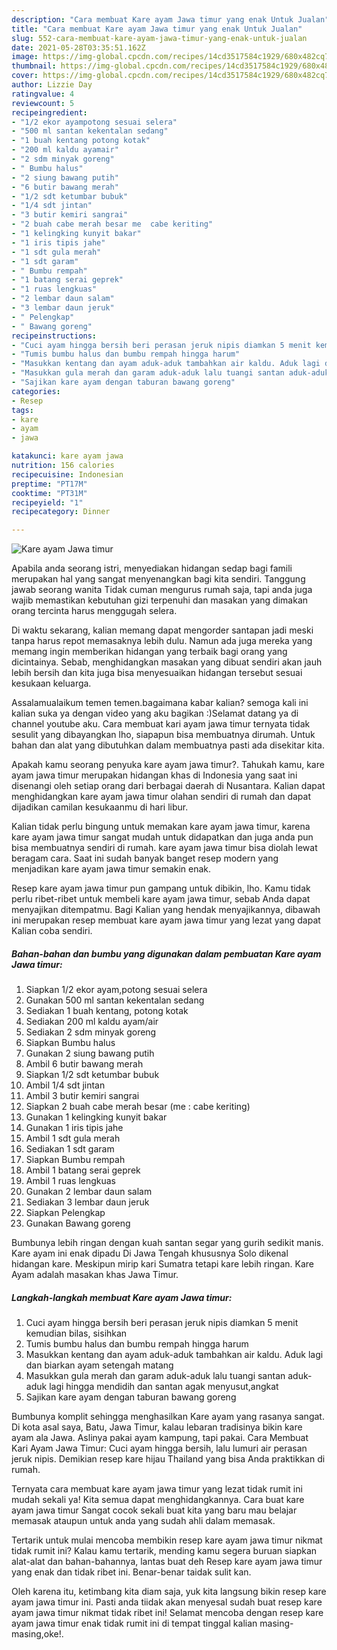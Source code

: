 ```yaml
---
description: "Cara membuat Kare ayam Jawa timur yang enak Untuk Jualan"
title: "Cara membuat Kare ayam Jawa timur yang enak Untuk Jualan"
slug: 552-cara-membuat-kare-ayam-jawa-timur-yang-enak-untuk-jualan
date: 2021-05-28T03:35:51.162Z
image: https://img-global.cpcdn.com/recipes/14cd3517584c1929/680x482cq70/kare-ayam-jawa-timur-foto-resep-utama.jpg
thumbnail: https://img-global.cpcdn.com/recipes/14cd3517584c1929/680x482cq70/kare-ayam-jawa-timur-foto-resep-utama.jpg
cover: https://img-global.cpcdn.com/recipes/14cd3517584c1929/680x482cq70/kare-ayam-jawa-timur-foto-resep-utama.jpg
author: Lizzie Day
ratingvalue: 4
reviewcount: 5
recipeingredient:
- "1/2 ekor ayampotong sesuai selera"
- "500 ml santan kekentalan sedang"
- "1 buah kentang potong kotak"
- "200 ml kaldu ayamair"
- "2 sdm minyak goreng"
- " Bumbu halus"
- "2 siung bawang putih"
- "6 butir bawang merah"
- "1/2 sdt ketumbar bubuk"
- "1/4 sdt jintan"
- "3 butir kemiri sangrai"
- "2 buah cabe merah besar me  cabe keriting"
- "1 kelingking kunyit bakar"
- "1 iris tipis jahe"
- "1 sdt gula merah"
- "1 sdt garam"
- " Bumbu rempah"
- "1 batang serai geprek"
- "1 ruas lengkuas"
- "2 lembar daun salam"
- "3 lembar daun jeruk"
- " Pelengkap"
- " Bawang goreng"
recipeinstructions:
- "Cuci ayam hingga bersih beri perasan jeruk nipis diamkan 5 menit kemudian bilas, sisihkan"
- "Tumis bumbu halus dan bumbu rempah hingga harum"
- "Masukkan kentang dan ayam aduk-aduk tambahkan air kaldu. Aduk lagi dan biarkan ayam setengah matang"
- "Masukkan gula merah dan garam aduk-aduk lalu tuangi santan aduk-aduk lagi hingga mendidih dan santan agak menyusut,angkat"
- "Sajikan kare ayam dengan taburan bawang goreng"
categories:
- Resep
tags:
- kare
- ayam
- jawa

katakunci: kare ayam jawa 
nutrition: 156 calories
recipecuisine: Indonesian
preptime: "PT17M"
cooktime: "PT31M"
recipeyield: "1"
recipecategory: Dinner

---
```



![Kare ayam Jawa timur](https://img-global.cpcdn.com/recipes/14cd3517584c1929/680x482cq70/kare-ayam-jawa-timur-foto-resep-utama.jpg)

Apabila anda seorang istri, menyediakan hidangan sedap bagi famili merupakan hal yang sangat menyenangkan bagi kita sendiri. Tanggung jawab seorang  wanita Tidak cuman mengurus rumah saja, tapi anda juga wajib memastikan kebutuhan gizi terpenuhi dan masakan yang dimakan orang tercinta harus menggugah selera.

Di waktu  sekarang, kalian memang dapat mengorder santapan jadi meski tanpa harus repot memasaknya lebih dulu. Namun ada juga mereka yang memang ingin memberikan hidangan yang terbaik bagi orang yang dicintainya. Sebab, menghidangkan masakan yang dibuat sendiri akan jauh lebih bersih dan kita juga bisa menyesuaikan hidangan tersebut sesuai kesukaan keluarga. 

Assalamualaikum temen temen.bagaimana kabar kalian? semoga kali ini kalian suka ya dengan video yang aku bagikan :)Selamat datang ya di channel youtube aku. Cara membuat kari ayam jawa timur ternyata tidak sesulit yang dibayangkan lho, siapapun bisa membuatnya dirumah. Untuk bahan dan alat yang dibutuhkan dalam membuatnya pasti ada disekitar kita.

Apakah kamu seorang penyuka kare ayam jawa timur?. Tahukah kamu, kare ayam jawa timur merupakan hidangan khas di Indonesia yang saat ini disenangi oleh setiap orang dari berbagai daerah di Nusantara. Kalian dapat menghidangkan kare ayam jawa timur olahan sendiri di rumah dan dapat dijadikan camilan kesukaanmu di hari libur.

Kalian tidak perlu bingung untuk memakan kare ayam jawa timur, karena kare ayam jawa timur sangat mudah untuk didapatkan dan juga anda pun bisa membuatnya sendiri di rumah. kare ayam jawa timur bisa diolah lewat beragam cara. Saat ini sudah banyak banget resep modern yang menjadikan kare ayam jawa timur semakin enak.

Resep kare ayam jawa timur pun gampang untuk dibikin, lho. Kamu tidak perlu ribet-ribet untuk membeli kare ayam jawa timur, sebab Anda dapat menyajikan ditempatmu. Bagi Kalian yang hendak menyajikannya, dibawah ini merupakan resep membuat kare ayam jawa timur yang lezat yang dapat Kalian coba sendiri.

<!--inarticleads1-->

##### Bahan-bahan dan bumbu yang digunakan dalam pembuatan Kare ayam Jawa timur:

1. Siapkan 1/2 ekor ayam,potong sesuai selera
1. Gunakan 500 ml santan kekentalan sedang
1. Sediakan 1 buah kentang, potong kotak
1. Sediakan 200 ml kaldu ayam/air
1. Sediakan 2 sdm minyak goreng
1. Siapkan  Bumbu halus
1. Gunakan 2 siung bawang putih
1. Ambil 6 butir bawang merah
1. Siapkan 1/2 sdt ketumbar bubuk
1. Ambil 1/4 sdt jintan
1. Ambil 3 butir kemiri sangrai
1. Siapkan 2 buah cabe merah besar (me : cabe keriting)
1. Gunakan 1 kelingking kunyit bakar
1. Gunakan 1 iris tipis jahe
1. Ambil 1 sdt gula merah
1. Sediakan 1 sdt garam
1. Siapkan  Bumbu rempah
1. Ambil 1 batang serai geprek
1. Ambil 1 ruas lengkuas
1. Gunakan 2 lembar daun salam
1. Sediakan 3 lembar daun jeruk
1. Siapkan  Pelengkap
1. Gunakan  Bawang goreng


Bumbunya lebih ringan dengan kuah santan segar yang gurih sedikit manis. Kare ayam ini enak dipadu Di Jawa Tengah khususnya Solo dikenal hidangan kare. Meskipun mirip kari Sumatra tetapi kare lebih ringan. Kare Ayam adalah masakan khas Jawa Timur. 

<!--inarticleads2-->

##### Langkah-langkah membuat Kare ayam Jawa timur:

1. Cuci ayam hingga bersih beri perasan jeruk nipis diamkan 5 menit kemudian bilas, sisihkan
1. Tumis bumbu halus dan bumbu rempah hingga harum
1. Masukkan kentang dan ayam aduk-aduk tambahkan air kaldu. Aduk lagi dan biarkan ayam setengah matang
1. Masukkan gula merah dan garam aduk-aduk lalu tuangi santan aduk-aduk lagi hingga mendidih dan santan agak menyusut,angkat
1. Sajikan kare ayam dengan taburan bawang goreng


Bumbunya komplit sehingga menghasilkan Kare ayam yang rasanya sangat. Di kota asal saya, Batu, Jawa Timur, kalau lebaran tradisinya bikin kare ayam ala Jawa. Aslinya pakai ayam kampung, tapi pakai. Cara Membuat Kari Ayam Jawa Timur: Cuci ayam hingga bersih, lalu lumuri air perasan jeruk nipis. Demikian resep kare hijau Thailand yang bisa Anda praktikkan di rumah. 

Ternyata cara membuat kare ayam jawa timur yang lezat tidak rumit ini mudah sekali ya! Kita semua dapat menghidangkannya. Cara buat kare ayam jawa timur Sangat cocok sekali buat kita yang baru mau belajar memasak ataupun untuk anda yang sudah ahli dalam memasak.

Tertarik untuk mulai mencoba membikin resep kare ayam jawa timur nikmat tidak rumit ini? Kalau kamu tertarik, mending kamu segera buruan siapkan alat-alat dan bahan-bahannya, lantas buat deh Resep kare ayam jawa timur yang enak dan tidak ribet ini. Benar-benar taidak sulit kan. 

Oleh karena itu, ketimbang kita diam saja, yuk kita langsung bikin resep kare ayam jawa timur ini. Pasti anda tiidak akan menyesal sudah buat resep kare ayam jawa timur nikmat tidak ribet ini! Selamat mencoba dengan resep kare ayam jawa timur enak tidak rumit ini di tempat tinggal kalian masing-masing,oke!.

